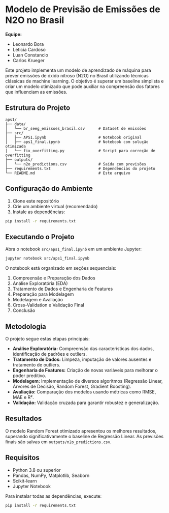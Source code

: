 # Modelo de Previsão de Emissões de N2O no Brasil

**Equipe:**
- Leonardo Bora
- Leticia Cardoso
- Luan Constancio
- Carlos Krueger

Este projeto implementa um modelo de aprendizado de máquina para prever emissões de óxido nitroso (N2O) no Brasil utilizando técnicas clássicas de machine learning. O objetivo é superar um baseline simplista e criar um modelo otimizado que pode auxiliar na compreensão dos fatores que influenciam as emissões.

## Estrutura do Projeto

```
aps1/
├── data/
│   └── br_seeg_emissoes_brasil.csv      # Dataset de emissões
├── src/
│   ├── APS1.ipynb                       # Notebook original
│   ├── aps1_final.ipynb                 # Notebook com solução otimizada
│   └── fix_overfitting.py               # Script para correção de overfitting
├── outputs/
│   └── n2o_predictions.csv              # Saída com previsões
├── requirements.txt                     # Dependências do projeto
└── README.md                            # Este arquivo
```

## Configuração do Ambiente

1. Clone este repositório
2. Crie um ambiente virtual (recomendado)
3. Instale as dependências:

```bash
pip install -r requirements.txt
```

## Executando o Projeto

Abra o notebook `src/aps1_final.ipynb` em um ambiente Jupyter:

```bash
jupyter notebook src/aps1_final.ipynb
```

O notebook está organizado em seções sequenciais:

1. Compreensão e Preparação dos Dados
2. Análise Exploratória (EDA)
3. Tratamento de Dados e Engenharia de Features
4. Preparação para Modelagem
5. Modelagem e Avaliação
6. Cross-Validation e Validação Final
7. Conclusão

## Metodologia

O projeto segue estas etapas principais:

- **Análise Exploratória:** Compreensão das características dos dados, identificação de padrões e outliers.
- **Tratamento de Dados:** Limpeza, imputação de valores ausentes e tratamento de outliers.
- **Engenharia de Features:** Criação de novas variáveis para melhorar o poder preditivo.
- **Modelagem:** Implementação de diversos algoritmos (Regressão Linear, Árvores de Decisão, Random Forest, Gradient Boosting).
- **Avaliação:** Comparação dos modelos usando métricas como RMSE, MAE e R².
- **Validação:** Validação cruzada para garantir robustez e generalização.

## Resultados

O modelo Random Forest otimizado apresentou os melhores resultados, superando significativamente o baseline de Regressão Linear. As previsões finais são salvas em `outputs/n2o_predictions.csv`.

## Requisitos

- Python 3.8 ou superior
- Pandas, NumPy, Matplotlib, Seaborn
- Scikit-learn
- Jupyter Notebook

Para instalar todas as dependências, execute:
```bash
pip install -r requirements.txt
```